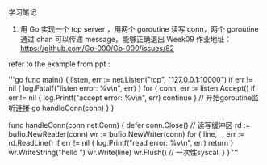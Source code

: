学习笔记
1. 用 Go 实现一个 tcp server ，用两个 goroutine 读写 conn，两个 goroutine 通过 chan 可以传递 message，能够正确退出
Week09 作业地址：
https://github.com/Go-000/Go-000/issues/82

refer to the example from ppt :

'''go
func main() {
	listen, err := net.Listen("tcp", "127.0.0.1:10000")
	if err != nil {
		log.Fatalf("listen error: %v\n", err)
	}
	for {
		conn, err := listen.Accept()
		if err != nil {
			log.Printf("accept error: %v\n", err)
			continue
		}
		// 开始goroutine监听连接
		go handleConn(conn)
	}
}

func handleConn(conn net.Conn) {
	defer conn.Close()
	// 读写缓冲区
	rd := bufio.NewReader(conn)
	wr := bufio.NewWriter(conn)
	for {
		line, _, err := rd.ReadLine()
		if err != nil {
			log.Printf("read error: %v\n", err)
			return
		}
		wr.WriteString("hello ")
		wr.Write(line)
		wr.Flush() // 一次性syscall
	}
}
'''